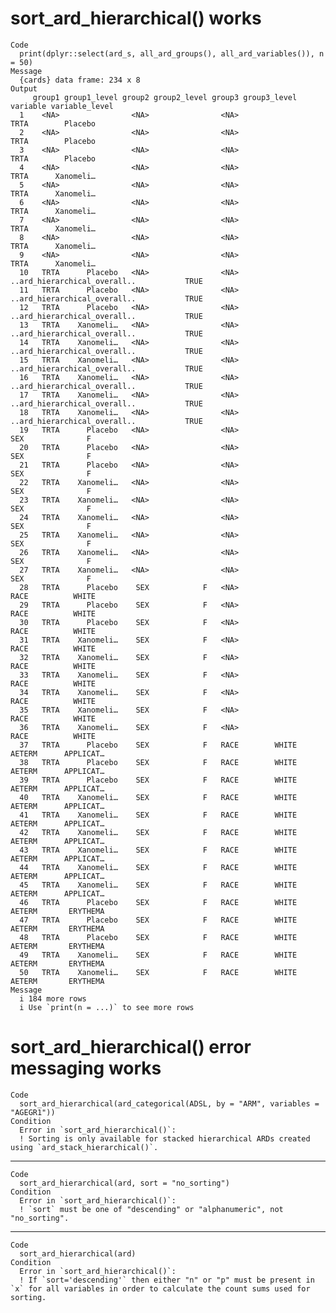 # sort_ard_hierarchical() works

    Code
      print(dplyr::select(ard_s, all_ard_groups(), all_ard_variables()), n = 50)
    Message
      {cards} data frame: 234 x 8
    Output
         group1 group1_level group2 group2_level group3 group3_level                     variable variable_level
      1    <NA>                <NA>                <NA>                                      TRTA        Placebo
      2    <NA>                <NA>                <NA>                                      TRTA        Placebo
      3    <NA>                <NA>                <NA>                                      TRTA        Placebo
      4    <NA>                <NA>                <NA>                                      TRTA      Xanomeli…
      5    <NA>                <NA>                <NA>                                      TRTA      Xanomeli…
      6    <NA>                <NA>                <NA>                                      TRTA      Xanomeli…
      7    <NA>                <NA>                <NA>                                      TRTA      Xanomeli…
      8    <NA>                <NA>                <NA>                                      TRTA      Xanomeli…
      9    <NA>                <NA>                <NA>                                      TRTA      Xanomeli…
      10   TRTA      Placebo   <NA>                <NA>              ..ard_hierarchical_overall..           TRUE
      11   TRTA      Placebo   <NA>                <NA>              ..ard_hierarchical_overall..           TRUE
      12   TRTA      Placebo   <NA>                <NA>              ..ard_hierarchical_overall..           TRUE
      13   TRTA    Xanomeli…   <NA>                <NA>              ..ard_hierarchical_overall..           TRUE
      14   TRTA    Xanomeli…   <NA>                <NA>              ..ard_hierarchical_overall..           TRUE
      15   TRTA    Xanomeli…   <NA>                <NA>              ..ard_hierarchical_overall..           TRUE
      16   TRTA    Xanomeli…   <NA>                <NA>              ..ard_hierarchical_overall..           TRUE
      17   TRTA    Xanomeli…   <NA>                <NA>              ..ard_hierarchical_overall..           TRUE
      18   TRTA    Xanomeli…   <NA>                <NA>              ..ard_hierarchical_overall..           TRUE
      19   TRTA      Placebo   <NA>                <NA>                                       SEX              F
      20   TRTA      Placebo   <NA>                <NA>                                       SEX              F
      21   TRTA      Placebo   <NA>                <NA>                                       SEX              F
      22   TRTA    Xanomeli…   <NA>                <NA>                                       SEX              F
      23   TRTA    Xanomeli…   <NA>                <NA>                                       SEX              F
      24   TRTA    Xanomeli…   <NA>                <NA>                                       SEX              F
      25   TRTA    Xanomeli…   <NA>                <NA>                                       SEX              F
      26   TRTA    Xanomeli…   <NA>                <NA>                                       SEX              F
      27   TRTA    Xanomeli…   <NA>                <NA>                                       SEX              F
      28   TRTA      Placebo    SEX            F   <NA>                                      RACE          WHITE
      29   TRTA      Placebo    SEX            F   <NA>                                      RACE          WHITE
      30   TRTA      Placebo    SEX            F   <NA>                                      RACE          WHITE
      31   TRTA    Xanomeli…    SEX            F   <NA>                                      RACE          WHITE
      32   TRTA    Xanomeli…    SEX            F   <NA>                                      RACE          WHITE
      33   TRTA    Xanomeli…    SEX            F   <NA>                                      RACE          WHITE
      34   TRTA    Xanomeli…    SEX            F   <NA>                                      RACE          WHITE
      35   TRTA    Xanomeli…    SEX            F   <NA>                                      RACE          WHITE
      36   TRTA    Xanomeli…    SEX            F   <NA>                                      RACE          WHITE
      37   TRTA      Placebo    SEX            F   RACE        WHITE                       AETERM      APPLICAT…
      38   TRTA      Placebo    SEX            F   RACE        WHITE                       AETERM      APPLICAT…
      39   TRTA      Placebo    SEX            F   RACE        WHITE                       AETERM      APPLICAT…
      40   TRTA    Xanomeli…    SEX            F   RACE        WHITE                       AETERM      APPLICAT…
      41   TRTA    Xanomeli…    SEX            F   RACE        WHITE                       AETERM      APPLICAT…
      42   TRTA    Xanomeli…    SEX            F   RACE        WHITE                       AETERM      APPLICAT…
      43   TRTA    Xanomeli…    SEX            F   RACE        WHITE                       AETERM      APPLICAT…
      44   TRTA    Xanomeli…    SEX            F   RACE        WHITE                       AETERM      APPLICAT…
      45   TRTA    Xanomeli…    SEX            F   RACE        WHITE                       AETERM      APPLICAT…
      46   TRTA      Placebo    SEX            F   RACE        WHITE                       AETERM       ERYTHEMA
      47   TRTA      Placebo    SEX            F   RACE        WHITE                       AETERM       ERYTHEMA
      48   TRTA      Placebo    SEX            F   RACE        WHITE                       AETERM       ERYTHEMA
      49   TRTA    Xanomeli…    SEX            F   RACE        WHITE                       AETERM       ERYTHEMA
      50   TRTA    Xanomeli…    SEX            F   RACE        WHITE                       AETERM       ERYTHEMA
    Message
      i 184 more rows
      i Use `print(n = ...)` to see more rows

# sort_ard_hierarchical() error messaging works

    Code
      sort_ard_hierarchical(ard_categorical(ADSL, by = "ARM", variables = "AGEGR1"))
    Condition
      Error in `sort_ard_hierarchical()`:
      ! Sorting is only available for stacked hierarchical ARDs created using `ard_stack_hierarchical()`.

---

    Code
      sort_ard_hierarchical(ard, sort = "no_sorting")
    Condition
      Error in `sort_ard_hierarchical()`:
      ! `sort` must be one of "descending" or "alphanumeric", not "no_sorting".

---

    Code
      sort_ard_hierarchical(ard)
    Condition
      Error in `sort_ard_hierarchical()`:
      ! If `sort='descending'` then either "n" or "p" must be present in `x` for all variables in order to calculate the count sums used for sorting.

